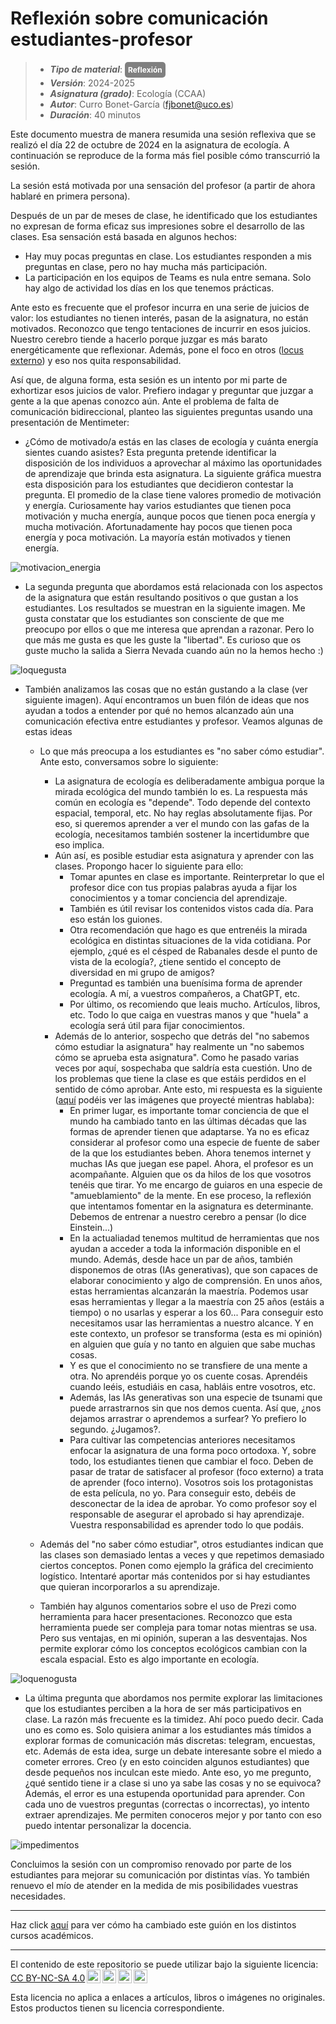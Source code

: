 # Reflexión sobre comunicación estudiantes-profesor

> + **_Tipo de material_**: <span style="display: inline-block; font-size: 12px; color: white; background-color: grey; border-radius: 5px; padding: 5px; font-weight: bold;"> Reflexión</span> 
> + **_Versión_**: 2024-2025
> + **_Asignatura (grado)_**: Ecología (CCAA)
> + **_Autor_**: Curro Bonet-García (fjbonet@uco.es)
> + **_Duración_**: 40 minutos



Este documento muestra de manera resumida una sesión reflexiva que se realizó el día 22 de octubre de 2024 en la asignatura de ecología. A continuación se reproduce de la forma más fiel posible cómo transcurrió la sesión.

La sesión está motivada por una sensación del profesor (a partir de ahora hablaré en primera persona). 

Después de un par de meses de clase, he identificado que los estudiantes no expresan de forma eficaz sus impresiones sobre el desarrollo de las clases. Esa sensación está basada en algunos hechos:

- Hay muy pocas preguntas en clase. Los estudiantes responden a mis preguntas en clase, pero no hay mucha más participación.
- La participación en los equipos de Teams es nula entre semana. Solo hay algo de actividad los días en los que tenemos prácticas.

Ante esto es frecuente que el profesor incurra en una serie de juicios de valor: los estudiantes no tienen interés, pasan de la asignatura, no están motivados. Reconozco que tengo tentaciones de incurrir en esos juicios. Nuestro cerebro tiende a hacerlo porque juzgar es más barato energéticamente que reflexionar. Además, pone el foco en otros ([locus externo](https://es.wikipedia.org/wiki/Locus_(psicolog%C3%ADa))) y eso nos quita responsabilidad.

Así que, de alguna forma, esta sesión es un intento por mi parte de exhortizar esos juicios de valor. Prefiero indagar y preguntar que juzgar a gente a la que apenas conozco aún. Ante el problema de falta de comunicación bidireccional, planteo las siguientes preguntas usando una presentación de Mentimeter:

+ ¿Cómo de motivado/a estás en las clases de ecología y cuánta energía sientes cuando asistes? Esta pregunta pretende identificar la disposición de los individuos a aprovechar al máximo las oportunidades de aprendizaje que brinda esta asignatura. La siguiente gráfica muestra esta disposición para los estudiantes que decidieron contestar la pregunta. El promedio de la clase tiene valores promedio de motivación y energía. Curiosamente hay varios estudiantes que tienen poca motivación y mucha energía, aunque pocos que tienen poca energía y mucha motivación. Afortunadamente hay pocos que tienen poca energía y poca motivación. La mayoría están motivados y tienen energía.

![motivacion_energia](https://raw.githubusercontent.com/aprendiendo-cosas/competencias_transversales/refs/heads/main/reflexion_comunicacion/motivacion_energia.png)

+ La segunda pregunta que abordamos está relacionada con los aspectos de la asignatura que están resultando positivos o que gustan a los estudiantes. Los resultados se muestran en la siguiente imagen. Me gusta constatar que los estudiantes son consciente de que me preocupo por ellos o que me interesa que aprendan a razonar. Pero lo que más me gusta es que les guste la "libertad". Es curioso que os guste mucho la salida a Sierra Nevada cuando aún no la hemos hecho :)



![loquegusta](https://raw.githubusercontent.com/aprendiendo-cosas/competencias_transversales/refs/heads/main/reflexion_comunicacion/lo_que_gusta.png)

+ También analizamos las cosas que no están gustando a la clase (ver siguiente imagen). Aquí encontramos un buen filón de ideas que nos ayudan a todos a entender por qué no hemos alcanzado aún una comunicación efectiva entre estudiantes y profesor. Veamos algunas de estas ideas
  + Lo que más preocupa a los estudiantes es "no saber cómo estudiar". Ante esto, conversamos sobre lo siguiente:
    + La asignatura de ecología es deliberadamente ambigua porque la mirada ecológica del mundo también lo es. La respuesta más común en ecología es "depende". Todo depende del contexto espacial, temporal, etc. No hay reglas absolutamente fijas. Por eso, si queremos aprender a ver el mundo con las gafas de la ecología, necesitamos también sostener la incertidumbre que eso implica. 
    + Aún así, es posible estudiar esta asignatura y aprender con las clases. Propongo hacer lo siguiente para ello:
      + Tomar apuntes en clase es importante. Reinterpretar lo que el profesor dice con tus propias palabras ayuda a fijar los conocimientos y a tomar conciencia del aprendizaje.
      + También es útil revisar los contenidos vistos cada día. Para eso están los guiones.
      + Otra recomendación que hago es que entrenéis la mirada ecológica en distintas situaciones de la vida cotidiana. Por ejemplo, ¿qué es el césped de Rabanales desde el punto de vista de la ecología?, ¿tiene sentido el concepto de diversidad en mi grupo de amigos?
      + Preguntad es también una buenísima forma de aprender ecología. A mí, a vuestros compañeros, a ChatGPT, etc.
      + Por último, os recomiendo que leais mucho. Artículos, libros, etc. Todo lo que caiga en vuestras manos y que "huela" a ecología será útil para fijar conocimientos. 
    + Además de lo anterior, sospecho que detrás del "no sabemos cómo estudiar la asignatura" hay realmente un "no sabemos cómo se aprueba esta asignatura". Como he pasado varias veces por aquí, sospechaba que saldría esta cuestión. Uno de los problemas que tiene la clase es que estáis perdidos en el sentido de cómo aprobar. Ante esto, mi respuesta es la siguiente ([aquí](https://github.com/aprendiendo-cosas/competencias_transversales/raw/refs/heads/main/reflexion_comunicacion/comoestudiar.pptx) podéis ver las imágenes que proyecté mientras hablaba):
      + En primer lugar, es importante tomar conciencia de que el mundo ha cambiado tanto en las últimas décadas que las formas de aprender tienen que adaptarse. Ya no es eficaz considerar al profesor como una especie de fuente de saber de la que los estudiantes beben. Ahora tenemos internet y muchas IAs que juegan ese papel. Ahora, el profesor es un acompañante. Alguien que os da hilos de los que vosotros tenéis que tirar. Yo me encargo de guiaros en una especie de "amueblamiento" de la mente. En ese proceso, la reflexión que intentamos fomentar en la asignatura es determinante. Debemos de entrenar a nuestro cerebro a pensar (lo dice Einstein...)
      + En la actualiadad tenemos multitud de herramientas que nos ayudan a acceder a toda la información disponible en el mundo. Además, desde hace un par de años, también disponemos de otras (IAs generativas), que son capaces de elaborar conocimiento y algo de comprensión. En unos años, estas herramientas alcanzarán la maestría. Podemos usar esas herramientas y llegar a la maestría con 25 años (estáis a tiempo) o no usarlas y esperar a los 60... Para conseguir esto necesitamos usar las herramientas a nuestro alcance. Y en este contexto, un profesor se transforma (esta es mi opinión) en alguien que guía y no tanto en alguien que sabe muchas cosas.
      + Y es que el conocimiento no se transfiere de una mente a otra. No aprendéis porque yo os cuente cosas. Aprendéis cuando leéis, estudiáis en casa, habláis entre vosotros, etc. 
      + Además, las IAs generativas son una especie de tsunami que puede arrastrarnos sin que nos demos cuenta. Así que, ¿nos dejamos arrastrar o aprendemos a surfear? Yo prefiero lo segundo. ¿Jugamos?.
      + Para cultivar las competencias anteriores necesitamos enfocar la asignatura de una forma poco ortodoxa. Y, sobre todo, los estudiantes tienen que cambiar el foco. Deben de pasar de tratar de satisfacer al profesor (foco externo) a trata de aprender (foco interno). Vosotros sois los protagonistas de esta película, no yo. Para conseguir esto, debéis de desconectar de la idea de aprobar. Yo como profesor soy el responsable de asegurar el aprobado si hay aprendizaje. Vuestra responsabilidad es aprender todo lo que podáis.
    
  + Además del "no saber cómo estudiar", otros estudiantes indican que las clases son demasiado lentas a veces y que repetimos demasiado ciertos conceptos. Ponen como ejemplo la gráfica del crecimiento logístico. Intentaré aportar más contenidos por si hay estudiantes que quieran incorporarlos a su aprendizaje. 
  + También hay algunos comentarios sobre el uso de Prezi como herramienta para hacer presentaciones. Reconozco que esta herramienta puede ser compleja para tomar notas mientras se usa. Pero sus ventajas, en mi opinión, superan a las desventajas. Nos permite explorar cómo los conceptos ecológicos cambian con la escala espacial. Esto es algo importante en ecología. 



![loquenogusta](https://raw.githubusercontent.com/aprendiendo-cosas/competencias_transversales/refs/heads/main/reflexion_comunicacion/lo_que_no_gusta.png)



+ La última pregunta que abordamos nos permite explorar las limitaciones que los estudiantes perciben a la hora de ser más participativos en clase. La razón más frecuente es la timidez. Ahí poco puedo decir. Cada uno es como es. Solo quisiera animar a los estudiantes más tímidos a explorar formas de comunicación más discretas: telegram, encuestas, etc. Además de esta idea, surge un debate interesante sobre el miedo a cometer errores. Creo (y en esto coinciden algunos estudiantes) que desde pequeños nos inculcan este miedo. Ante eso, yo me pregunto, ¿qué sentido tiene ir a clase si uno ya sabe las cosas y no se equivoca? Además, el error es una estupenda oportunidad para aprender. Con cada uno de vuestros preguntas (correctas o incorrectas), yo intento extraer aprendizajes. Me permiten conoceros mejor y por tanto con eso puedo intentar personalizar la docencia. 



![impedimentos](https://raw.githubusercontent.com/aprendiendo-cosas/competencias_transversales/refs/heads/main/reflexion_comunicacion/impedimentos.png)



Concluimos la sesión con un compromiso renovado por parte de los estudiantes para mejorar su comunicación por distintas vías. Yo también renuevo el mío de atender en la medida de mis posibilidades vuestras necesidades. 






****
Haz click [aquí](https://github.com/aprendiendo-cosas/competencias_transversales/commits/main/reflexion_comunicacion) para ver cómo ha cambiado este guión en los distintos cursos académicos.

****
 <p xmlns:cc="http://creativecommons.org/ns#" >El contenido de este repositorio se puede utilizar bajo la siguiente licencia:  <a  href="https://creativecommons.org/licenses/by-nc-sa/4.0/?ref=chooser-v1"  target="_blank" rel="license noopener noreferrer"  style="display:inline-block;">CC BY-NC-SA 4.0<img  style="height:22px!important;margin-left:3px;vertical-align:text-bottom;"   src="https://mirrors.creativecommons.org/presskit/icons/cc.svg?ref=chooser-v1"  alt=""><img  style="height:22px!important;margin-left:3px;vertical-align:text-bottom;"   src="https://mirrors.creativecommons.org/presskit/icons/by.svg?ref=chooser-v1"  alt=""><img  style="height:22px!important;margin-left:3px;vertical-align:text-bottom;"   src="https://mirrors.creativecommons.org/presskit/icons/nc.svg?ref=chooser-v1"  alt=""><img  style="height:22px!important;margin-left:3px;vertical-align:text-bottom;"   src="https://mirrors.creativecommons.org/presskit/icons/sa.svg?ref=chooser-v1"  alt=""></a></p> 

<p>Esta licencia no aplica a enlaces a artículos, libros o imágenes no originales. Estos productos tienen su licencia correspondiente.</p>
